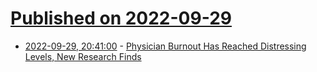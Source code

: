 # [Published on 2022-09-29](index.md)

* [2022-09-29, 20:41:00](https://science.slashdot.org/story/22/09/29/1954250/physician-burnout-has-reached-distressing-levels-new-research-finds?utm_source=rss1.0mainlinkanon&utm_medium=feed) - [Physician Burnout Has Reached Distressing Levels, New Research Finds](https://science.slashdot.org/story/22/09/29/1954250/physician-burnout-has-reached-distressing-levels-new-research-finds?utm_source=rss1.0mainlinkanon&utm_medium=feed)
